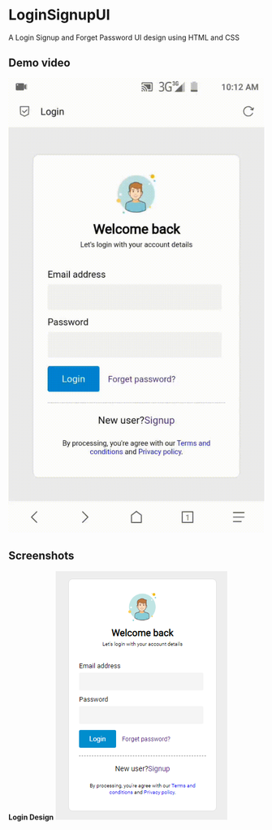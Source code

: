 # LoginSignupUI
A Login Signup and Forget Password UI design using HTML and CSS
## Demo video
![Demo](https://github.com/ovidas00/LoginSignupUI/raw/main/Demo/full_demo.gif)
## Screenshots
**Login Design**
![LoginSc](https://github.com/ovidas00/LoginSignupUI/raw/main/Demo/login_sc.PNG)
